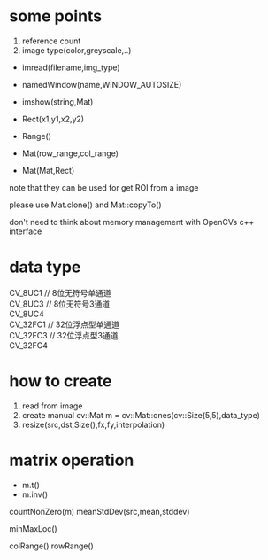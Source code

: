 # some points
1. reference count
2. image type(color,greyscale,..)


* imread(filename,img_type)
* namedWindow(name,WINDOW_AUTOSIZE)
* imshow(string,Mat)

* Rect(x1,y1,x2,y2)
* Range()
* Mat(row_range,col_range)
* Mat(Mat,Rect)

note that they can be used for get ROI from a image

please use Mat.clone() and Mat::copyTo()

don't need to think about memory management with OpenCVs c++ interface


# data type
CV_8UC1   // 8位无符号单通道  
CV_8UC3   // 8位无符号3通道  
CV_8UC4  
CV_32FC1  // 32位浮点型单通道  
CV_32FC3  // 32位浮点型3通道  
CV_32FC4  

# how to create
1. read from image
2. create manual
cv::Mat m = cv::Mat::ones(cv::Size(5,5),data_type)
3. resize(src,dst,Size(),fx,fy,interpolation)

# matrix operation
* m.t()
* m.inv()

countNonZero(m)
meanStdDev(src,mean,stddev)

minMaxLoc()

colRange()
rowRange()